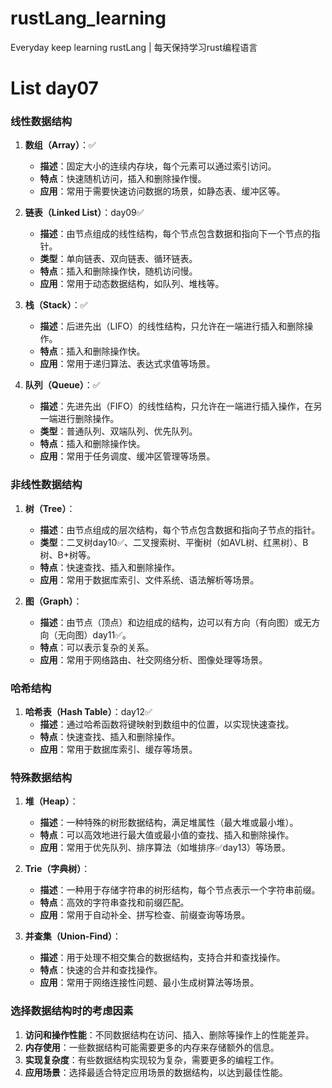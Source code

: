 # rustLang_learning
Everyday keep learning rustLang   |    每天保持学习rust编程语言



# List day07

### 线性数据结构

1. **数组（Array）**：✅
   - **描述**：固定大小的连续内存块，每个元素可以通过索引访问。
   - **特点**：快速随机访问，插入和删除操作慢。
   - **应用**：常用于需要快速访问数据的场景，如静态表、缓冲区等。

2. **链表（Linked List）**：day09✅
   - **描述**：由节点组成的线性结构，每个节点包含数据和指向下一个节点的指针。
   - **类型**：单向链表、双向链表、循环链表。
   - **特点**：插入和删除操作快，随机访问慢。
   - **应用**：常用于动态数据结构，如队列、堆栈等。

3. **栈（Stack）**：✅
   - **描述**：后进先出（LIFO）的线性结构，只允许在一端进行插入和删除操作。
   - **特点**：插入和删除操作快。
   - **应用**：常用于递归算法、表达式求值等场景。

4. **队列（Queue）**：✅
   - **描述**：先进先出（FIFO）的线性结构，只允许在一端进行插入操作，在另一端进行删除操作。
   - **类型**：普通队列、双端队列、优先队列。
   - **特点**：插入和删除操作快。
   - **应用**：常用于任务调度、缓冲区管理等场景。

### 非线性数据结构

1. **树（Tree）**：
   - **描述**：由节点组成的层次结构，每个节点包含数据和指向子节点的指针。
   - **类型**：二叉树day10✅、二叉搜索树、平衡树（如AVL树、红黑树）、B树、B+树等。
   - **特点**：快速查找、插入和删除操作。
   - **应用**：常用于数据库索引、文件系统、语法解析等场景。

2. **图（Graph）**：
   - **描述**：由节点（顶点）和边组成的结构，边可以有方向（有向图）或无方向（无向图）day11✅。
   - **特点**：可以表示复杂的关系。
   - **应用**：常用于网络路由、社交网络分析、图像处理等场景。

### 哈希结构

1. **哈希表（Hash Table）**：day12✅
   - **描述**：通过哈希函数将键映射到数组中的位置，以实现快速查找。
   - **特点**：快速查找、插入和删除操作。
   - **应用**：常用于数据库索引、缓存等场景。

### 特殊数据结构

1. **堆（Heap）**：
   - **描述**：一种特殊的树形数据结构，满足堆属性（最大堆或最小堆）。
   - **特点**：可以高效地进行最大值或最小值的查找、插入和删除操作。
   - **应用**：常用于优先队列、排序算法（如堆排序✅day13）等场景。

2. **Trie（字典树）**：
   - **描述**：一种用于存储字符串的树形结构，每个节点表示一个字符串前缀。
   - **特点**：高效的字符串查找和前缀匹配。
   - **应用**：常用于自动补全、拼写检查、前缀查询等场景。

3. **并查集（Union-Find）**：
   - **描述**：用于处理不相交集合的数据结构，支持合并和查找操作。
   - **特点**：快速的合并和查找操作。
   - **应用**：常用于网络连接性问题、最小生成树算法等场景。

### 选择数据结构时的考虑因素

1. **访问和操作性能**：不同数据结构在访问、插入、删除等操作上的性能差异。
2. **内存使用**：一些数据结构可能需要更多的内存来存储额外的信息。
3. **实现复杂度**：有些数据结构实现较为复杂，需要更多的编程工作。
4. **应用场景**：选择最适合特定应用场景的数据结构，以达到最佳性能。
